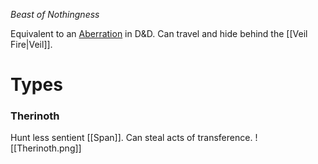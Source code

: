 *Beast of Nothingness*

Equivalent to an [Aberration](https://forgottenrealms.fandom.com/wiki/Aberration) in D&D. Can travel and hide behind the [[Veil Fire|Veil]].
# Types
### Therinoth
Hunt less sentient [[Span]]. Can steal acts of transference.
![[Therinoth.png]]